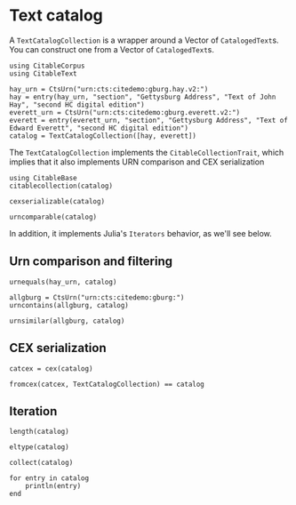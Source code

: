 # Text catalog

A `TextCatalogCollection` is a wrapper around a Vector of `CatalogedText`s. You can construct one from a Vector of `CatalogedText`s.

```@example catalog
using CitableCorpus
using CitableText

hay_urn = CtsUrn("urn:cts:citedemo:gburg.hay.v2:")
hay = entry(hay_urn, "section", "Gettysburg Address", "Text of John Hay", "second HC digital edition")
everett_urn = CtsUrn("urn:cts:citedemo:gburg.everett.v2:")
everett = entry(everett_urn, "section", "Gettysburg Address", "Text of Edward Everett", "second HC digital edition")
catalog = TextCatalogCollection([hay, everett])
```

 The `TextCatalogCollection` implements the `CitableCollectionTrait`, which implies that it also implements URN comparison and CEX serialization

 ```@example catalog
using CitableBase
citablecollection(catalog)
```

```@example catalog
cexserializable(catalog)
```


```@example catalog
urncomparable(catalog)
```

In addition, it implements Julia's `Iterators` behavior, as we'll see below.

 ## Urn comparison and filtering

 ```@example catalog
urnequals(hay_urn, catalog)
```

```@example catalog
allgburg = CtsUrn("urn:cts:citedemo:gburg:")
urncontains(allgburg, catalog)
```


```@example catalog
urnsimilar(allgburg, catalog)
```

## CEX serialization

```@example catalog
catcex = cex(catalog)
```

```@example catalog
fromcex(catcex, TextCatalogCollection) == catalog
```


 ## Iteration

```@example catalog
length(catalog)
```

```@example catalog
eltype(catalog)
```

```@example catalog
collect(catalog)
```

```@example catalog
for entry in catalog
    println(entry)
end
```